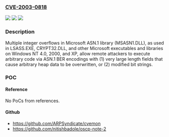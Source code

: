 ### [CVE-2003-0818](https://cve.mitre.org/cgi-bin/cvename.cgi?name=CVE-2003-0818)
![](https://img.shields.io/static/v1?label=Product&message=n%2Fa&color=blue)
![](https://img.shields.io/static/v1?label=Version&message=n%2Fa&color=blue)
![](https://img.shields.io/static/v1?label=Vulnerability&message=n%2Fa&color=brighgreen)

### Description

Multiple integer overflows in Microsoft ASN.1 library (MSASN1.DLL), as used in LSASS.EXE, CRYPT32.DLL, and other Microsoft executables and libraries on Windows NT 4.0, 2000, and XP, allow remote attackers to execute arbitrary code via ASN.1 BER encodings with (1) very large length fields that cause arbitrary heap data to be overwritten, or (2) modified bit strings.

### POC

#### Reference
No PoCs from references.

#### Github
- https://github.com/ARPSyndicate/cvemon
- https://github.com/nitishbadole/oscp-note-2


